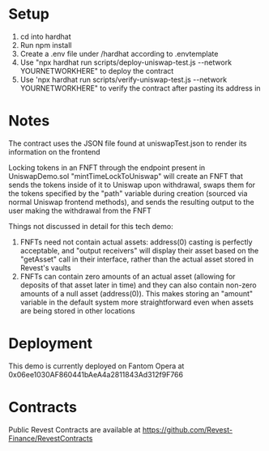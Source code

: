 # Setup

1. cd into hardhat
2. Run npm install
3. Create a .env file under /hardhat according to .envtemplate
4. Use "npx hardhat run scripts/deploy-uniswap-test.js --network YOURNETWORKHERE" to deploy the contract
5. Use 'npx hardhat run scripts/verify-uniswap-test.js --network YOURNETWORKHERE" to verify the contract after pasting its address in

# Notes
The contract uses the JSON file found at uniswapTest.json to render its information on the frontend

Locking tokens in an FNFT through the endpoint present in UniswapDemo.sol "mintTimeLockToUniswap" will create an FNFT that sends the tokens inside of it to Uniswap upon withdrawal, swaps them for the tokens specified by the "path" variable during creation (sourced via normal Uniswap frontend methods), and sends the resulting output to the user making the withdrawal from the FNFT

Things not discussed in detail for this tech demo:

1. FNFTs need not contain actual assets: address(0) casting is perfectly acceptable, and "output receivers" will display their asset based on the "getAsset" call in their interface, rather than the actual asset stored in Revest's vaults
2. FNFTs can contain zero amounts of an actual asset (allowing for deposits of that asset later in time) and they can also contain non-zero amounts of a null asset (address(0)). This makes storing an "amount" variable in the default system more straightforward even when assets are being stored in other locations

# Deployment

This demo is currently deployed on Fantom Opera at 0x06ee1030AF860441bAeA4a2811843Ad312f9F766

# Contracts

Public Revest Contracts are available at https://github.com/Revest-Finance/RevestContracts
